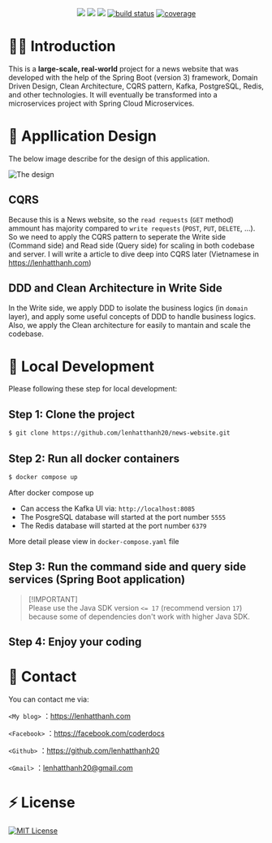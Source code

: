 <p align="center">
    <a href="https://github.com/lenhatthanh20/news-website/actions/workflows/unit-test.yaml" alt="Unit tests">
        <img src="https://github.com/lenhatthanh20/news-website/actions/workflows/unit-test.yaml/badge.svg?branch=main" /></a>
    <a href="https://github.com/lenhatthanh20/news-website/graphs/contributors" alt="Contributors">
        <img src="https://img.shields.io/github/contributors/lenhatthanh20/news-website" /></a>
    <a href="https://github.com/lenhatthanh20/news-website/pulse" alt="Activity">
        <img src="https://img.shields.io/github/commit-activity/m/lenhatthanh20/news-website" /></a>
    <a href="https://circleci.com/gh/lenhatthanh20/news-website/tree/master">
        <img src="https://img.shields.io/circleci/project/github/lenhatthanh20/news-website/master" alt="build status"></a>
    <a href="https://coveralls.io/github/lenhatthanh20/news-website">
        <img src="https://img.shields.io/coveralls/github/lenhatthanh20/news-website"
            alt="coverage"></a>
</p>

# 👩‍💻 Introduction

This is a **large-scale, real-world** project for a news website that was developed with the help of the Spring Boot (version 3) framework, Domain Driven Design, Clean Architecture, CQRS pattern, Kafka, PostgreSQL, Redis, and other technologies. It will eventually be transformed into a microservices project with Spring Cloud Microservices.

# 🧠 Appllication Design
The below image describe for the design of this application.

![The design](https://lenhatthanh.com/wp-content/uploads/2023/10/cqrs-ddd-clean-architecture.png)

## CQRS
Because this is a News website, so the `read requests` (`GET` method) ammount has majority compared to `write requests` (`POST`, `PUT`, `DELETE`, ...). 
So we need to apply the CQRS pattern to seperate the Write side (Command side) and Read side (Query side) for scaling in both codebase and server.
I will write a article to dive deep into CQRS later (Vietnamese in https://lenhatthanh.com)

## DDD and Clean Architecture in Write Side
In the Write side, we apply DDD to isolate the business logics (in `domain` layer), and apply some useful concepts of DDD to handle business logics.
Also, we apply the Clean architecture for easily to mantain and scale the codebase.

# 🚀 Local Development
Please following these step for local development:

## **Step 1**: Clone the project
```bash
$ git clone https://github.com/lenhatthanh20/news-website.git
```

## **Step 2**: Run all docker containers
```bash
$ docker compose up
```

After docker compose up
- Can access the Kafka UI via: `http://localhost:8085`
- The PosgreSQL database will started at the port number `5555`
- The Redis database will started at the port number `6379`

More detail please view in `docker-compose.yaml` file

## **Step 3**: Run the command side and query side services (Spring Boot application)
> [!IMPORTANT]\
> Please use the Java SDK version `<= 17` (recommend version `17`) because some of dependencies don't work with higher Java SDK.

## **Step 4**: Enjoy your coding

# 💬 Contact
You can contact me via:

`<My blog>` ：<https://lenhatthanh.com>

`<Facebook>` ：<https://facebook.com/coderdocs>

`<Github>` ：<https://github.com/lenhatthanh20>

`<Gmail>` ：lenhatthanh20@gmail.com

# ⚡️ License
[![MIT License](https://img.shields.io/badge/License-MIT-green.svg)](https://github.com/lenhatthanh20/news-website/blob/43cee8e88d4ab45948016725360c00666d428303/LICENSE)
